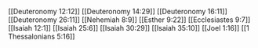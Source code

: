 [[Deuteronomy 12:12]]
[[Deuteronomy 14:29]]
[[Deuteronomy 16:11]]
[[Deuteronomy 26:11]]
[[Nehemiah 8:9]]
[[Esther 9:22]]
[[Ecclesiastes 9:7]]
[[Isaiah 12:1]]
[[Isaiah 25:6]]
[[Isaiah 30:29]]
[[Isaiah 35:10]]
[[Joel 1:16]]
[[1 Thessalonians 5:16]]

